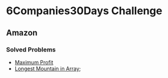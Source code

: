 # 6Companies30Days Challenge
## Amazon

### Solved Problems

- [Maximum Profit](./maximum-profit.md)
- [Longest Mountain in Array](./longest-mountain-in-array.md);
